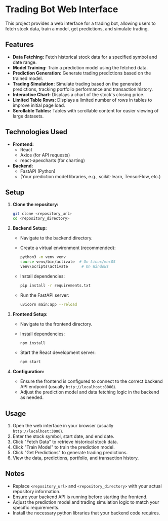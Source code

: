 # Trading Bot Web Interface

This project provides a web interface for a trading bot, allowing users to fetch stock data, train a model, get predictions, and simulate trading.

## Features

* **Data Fetching:** Fetch historical stock data for a specified symbol and date range.
* **Model Training:** Train a prediction model using the fetched data.
* **Prediction Generation:** Generate trading predictions based on the trained model.
* **Trading Simulation:** Simulate trading based on the generated predictions, tracking portfolio performance and transaction history.
* **Interactive Chart:** Displays a chart of the stock's closing price.
* **Limited Table Rows:** Displays a limited number of rows in tables to improve initial page load.
* **Scrollable Tables:** Tables with scrollable content for easier viewing of large datasets.

## Technologies Used

* **Frontend:**
    * React
    * Axios (for API requests)
    * react-apexcharts (for charting)
* **Backend:**
    * FastAPI (Python)
    * (Your prediction model libraries, e.g., scikit-learn, TensorFlow, etc.)

## Setup

1.  **Clone the repository:**

    ```bash
    git clone <repository_url>
    cd <repository_directory>
    ```

2.  **Backend Setup:**

    * Navigate to the backend directory.
    * Create a virtual environment (recommended):

        ```bash
        python3 -m venv venv
        source venv/bin/activate  # On Linux/macOS
        venv\Scripts\activate      # On Windows
        ```

    * Install dependencies:

        ```bash
        pip install -r requirements.txt
        ```

    * Run the FastAPI server:

        ```bash
        uvicorn main:app --reload
        ```

3.  **Frontend Setup:**

    * Navigate to the frontend directory.
    * Install dependencies:

        ```bash
        npm install
        ```

    * Start the React development server:

        ```bash
        npm start
        ```

4.  **Configuration:**

    * Ensure the frontend is configured to connect to the correct backend API endpoint (usually `http://localhost:8000`).
    * Adjust the prediction model and data fetching logic in the backend as needed.

## Usage

1.  Open the web interface in your browser (usually `http://localhost:3000`).
2.  Enter the stock symbol, start date, and end date.
3.  Click "Fetch Data" to retrieve historical stock data.
4.  Click "Train Model" to train the prediction model.
5.  Click "Get Predictions" to generate trading predictions.
6.  View the data, predictions, portfolio, and transaction history.

## Notes

* Replace `<repository_url>` and `<repository_directory>` with your actual repository information.
* Ensure your backend API is running before starting the frontend.
* Adjust the prediction model and trading simulation logic to match your specific requirements.
* Install the necessary python libraries that your backend code requires.
